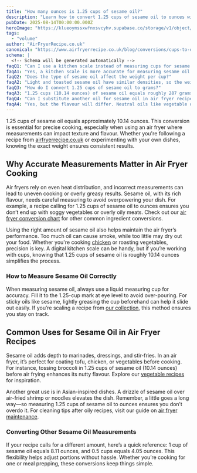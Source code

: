 ```yaml
---
title: "How many ounces is 1.25 cups of sesame oil?"
description: "Learn how to convert 1.25 cups of sesame oil to ounces with our easy guide. Perfect for air fryer recipes and precise cooking measurements."
pubDate: 2025-08-14T00:00:00.000Z
heroImage: "https://klueoymssxwfnxsvcyhv.supabase.co/storage/v1/object/public/Shmucket/how-many-ounces-is-1-25-cups-of-sesame-oil.webp"
tags:
  - "volume"
author: "AirFryerRecipe.co.uk"
canonical: "https://www.airfryerrecipe.co.uk/blog/conversions/cups-to-ounces/how-many-ounces-is-1-25-cups-of-sesame-oil"
schema: |
  <!-- Schema will be generated automatically -->
faqQ1: "Can I use a kitchen scale instead of measuring cups for sesame oil?"
faqA1: "Yes, a kitchen scale is more accurate for measuring sesame oil. Set it to ounces, and pour until you reach 10.14 ounces for 1.25 cups. This method eliminates guesswork and ensures consistency in your air fryer recipes."
faqQ2: "Does the type of sesame oil affect the weight per cup?"
faqA2: "Light and toasted sesame oil have similar densities, so the weight difference is minimal. However, toasted sesame oil is more potent, so you might use slightly less for flavour. Always measure by weight if precision is crucial."
faqQ3: "How do I convert 1.25 cups of sesame oil to grams?"
faqA3: "1.25 cups (10.14 ounces) of sesame oil equals roughly 287 grams. This conversion is handy for recipes using metric measurements. A digital scale set to grams will give you the most accurate result."
faqQ4: "Can I substitute another oil for sesame oil in air fryer recipes?"
faqA4: "Yes, but the flavour will differ. Neutral oils like vegetable or canola work, but reduce the quantity slightly since sesame oil is more aromatic. For best results, stick to the original measurement if possible."
---
```

<p>1.25 cups of sesame oil equals approximately 10.14 ounces. This conversion is essential for precise cooking, especially when using an air fryer where measurements can impact texture and flavour. Whether you're following a recipe from <a href=https://www.airfryerrecipe.co.uk>airfryerrecipe.co.uk</a> or experimenting with your own dishes, knowing the exact weight ensures consistent results.</p>  

<h2>Why Accurate Measurements Matter in Air Fryer Cooking</h2>  
<p>Air fryers rely on even heat distribution, and incorrect measurements can lead to uneven cooking or overly greasy results. Sesame oil, with its rich flavour, needs careful measuring to avoid overpowering your dish. For example, a recipe calling for 1.25 cups of sesame oil to ounces ensures you don’t end up with soggy vegetables or overly oily meats. Check out our <a href=https://www.airfryerrecipe.co.uk/air-fryer-conversion-chart>air fryer conversion chart</a> for other common ingredient conversions.</p>  

<p>Using the right amount of sesame oil also helps maintain the air fryer’s performance. Too much oil can cause smoke, while too little may dry out your food. Whether you're cooking <a href=https://www.airfryerrecipe.co.uk/recipe-category/chicken>chicken</a> or roasting vegetables, precision is key. A digital kitchen scale can be handy, but if you’re working with cups, knowing that 1.25 cups of sesame oil is roughly 10.14 ounces simplifies the process.</p>  

<h3>How to Measure Sesame Oil Correctly</h3>  
<p>When measuring sesame oil, always use a liquid measuring cup for accuracy. Fill it to the 1.25-cup mark at eye level to avoid over-pouring. For sticky oils like sesame, lightly greasing the cup beforehand can help it slide out easily. If you’re scaling a recipe from <a href=https://www.airfryerrecipe.co.uk/recipes>our collection</a>, this method ensures you stay on track.</p>  

<h2>Common Uses for Sesame Oil in Air Fryer Recipes</h2>  
<p>Sesame oil adds depth to marinades, dressings, and stir-fries. In an air fryer, it’s perfect for coating tofu, chicken, or vegetables before cooking. For instance, tossing broccoli in 1.25 cups of sesame oil (10.14 ounces) before air frying enhances its nutty flavour. Explore our <a href=https://www.airfryerrecipe.co.uk/recipe-category/vegetables>vegetable recipes</a> for inspiration.</p>  

<p>Another great use is in Asian-inspired dishes. A drizzle of sesame oil over air-fried shrimp or noodles elevates the dish. Remember, a little goes a long way—so measuring 1.25 cups of sesame oil to ounces ensures you don’t overdo it. For cleaning tips after oily recipes, visit our guide on <a href=https://www.airfryerrecipe.co.uk/air-fryer-cleaner>air fryer maintenance</a>.</p>  

<h3>Converting Other Sesame Oil Measurements</h3>  
<p>If your recipe calls for a different amount, here’s a quick reference: 1 cup of sesame oil equals 8.11 ounces, and 0.5 cups equals 4.05 ounces. This flexibility helps adjust portions without hassle. Whether you’re cooking for one or meal prepping, these conversions keep things simple.</p>

